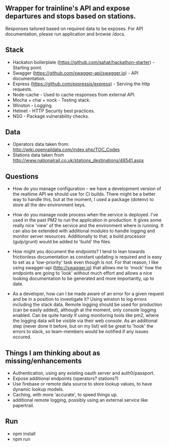 ## Wrapper for trainline's API and expose departures and stops based on stations.
Responses tailored based on required data to be exposes.
For API documentation, please run application and browse /docs.

## Stack
* Hackaton boilerplate (https://github.com/sahat/hackathon-starter) - Starting point.
* Swagger (https://github.com/swagger-api/swagger.io) - API documentation.
* Express (https://github.com/expressjs/express) - Serving the http requests.
* Node-cache - Used to cache responses from external API.
* Mocha + chai + nock - Testing stack.
* Winston - Logging.
* Helmet - HTTP Security best practices.
* NSG - Package vulnerability checks.

## Data
* Operators data taken from: http://wiki.openraildata.com/index.php/TOC_Codes
* Stations data taken from http://www.nationalrail.co.uk/stations_destinations/48541.aspx

## Questions

* How do you manage configuration - we have a development version of the realtime API we should use for CI builds.
There might be a better way to handle this, but at the moment, I used a package (dotenv) to store all the dev environment keys.

* How do you manage node process when the service is deployed.
I've used in the past PM2 to run the application in production. It gives some really nice 'view' of the service and the environment
where is running. It can also be extended with additional modules to handle logging and monitor server resources. Additionally to that,
a build processor (gulp/grunt) would be added to 'build' the files.

* How might you document the endpoints?
I tend to lean towards frictionless documentation as constant updating is required and is easy to set as a 'low-priority' task even though is not.
For that reason, I like using swagger-api (http://swagger.io) that allows me to 'mock' how the endpoints are going to 'look' without much effort and allows a nice looking documentation to be generated and more importantly, up to date.

* As a developer, how can I be made aware of an error for a given request and be in a position to investigate it?
Using winston to log errors including the stack data. Remote logging should be used for production (can be easily added), although at the moment, only console logging enabled.
Can be quite handy if using monitoring tools like pm2, where the logging data will be visible via their web console. As an additional step (never done it before, but on my list)
will be great to 'hook' the errors to slack, so team-members would be notified if any issues occured.

## Things I am thinking about as missing/enhancements
* Authentication, using any existing oauth server and auth0/passport.
* Expose additional endpoints (operators? stations?)
* Use firebase or remote data source to store lookup values, to have dynamic lookup models.
* Caching, with more 'accurate', to speed things up.
* additional remote logging, possibly using an external service like papertrail.

## Run
* npm install
* npm run